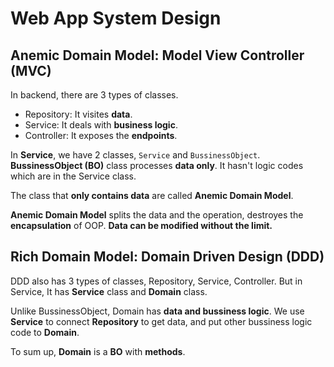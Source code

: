 # Web App System Design

## Anemic Domain Model: Model View Controller (MVC)

In backend, there are 3 types of classes.

- Repository: It visites **data**.
- Service: It deals with **business logic**.
- Controller: It exposes the **endpoints**.


In **Service**, we have 2 classes, `Service` and `BussinessObject`. **BussinessObject (BO)** class processes **data only**. It hasn't logic codes which are in the Service class.

The class that **only contains data** are called **Anemic Domain Model**.

**Anemic Domain Model** splits the data and the operation, destroyes the **encapsulation** of OOP. **Data can be modified without the limit.**

## Rich Domain Model: Domain Driven Design (DDD)

DDD also has 3 types of classes, Repository, Service, Controller. But in Service, It has **Service** class and **Domain** class.

Unlike BussinessObject, Domain has **data and bussiness logic**. We use **Service** to connect **Repository** to get data, and put other bussiness logic code to **Domain**.

To sum up, **Domain** is a **BO** with **methods**.

